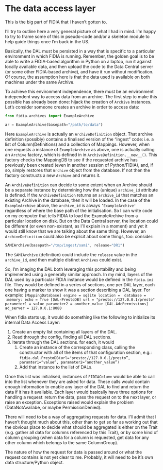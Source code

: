 
The data access layer
=====================

This is the big part of FIDIA that I haven’t gotten to.

I’ll try to outline here a very general picture of what I had in mind. I’m happy to try to frame some of this in pseudo-code and/or a skeleton module to help guide things once I’m back in the US.

Basically, the DAL must be persisted in a way that is specific to a particular environment in which FIDIA is running. Remember, the golden goal is to be able to write a FIDIA-based algorithm in Python on a laptop, run it against locally available data, and then upload the code to the Data Central server (or some other FIDIA-based archive), and have it run without modification. Of course, the assumption here is that the data used is available on both machines under the same Archive.

To achieve this environment independence, there must be an environment independent way to access data from an archive. The first step to make this possible has already been done: hijack the creation of `Archive` instances. Let’s consider someone creates an archive in order to access data:
```python
from fidia.archives import ExampleArchive

ar = ExampleArchive(basepath="/path/to/data")
```

Here `ExampleArchive` is actually an `ArchiveDefinition` object. That archive definition (possibly) contains a finalised version of the “ingest” code: i.e. a list of Column(Definitions) and a collection of Mappings. However, when one requests a instance of `ExampleArchive` as above, one is actually calling an `Archive` factory, which is defined in in `ArchiveDefinition.__new__()`.  This factory checks the MappingDB to see if the requested archive has previously been created (even in another session of Python/FIDIA), and, if so, simply restores that `Archive` object from the database. If not then the factory constructs a new `Archive` and returns it.

An `ArchiveDefinition` can decide to some extent when an Archive should be a separate instance by determining how the (unique) `archive_id` attribute is defined. If the `ArchiveDefinition` returns an `archive_id` that matches an existing Archive in the database, then it will be loaded. In the case of the `ExampleArchive` above, the `archive_id` is always `’ExampleArchive'` regardless of where the base path of the initialisation. So I can write code on my computer that tells FIDIA to load the ExampleArchive from a particular location on disk. But on the Data Central server, the location could be different (or even non-existant, as I’ll explain in a moment) and yet it would still know that we are talking about the same thing. However, an `ArchiveDefinition` could also be explicit about some things, too: consider:

```python
SAMIArchive(basepath="/tmp/ingest/sami", release="DR1")
```

The `SAMIArchive` (definition) could include the `release` value in the `archive_id`,  and then multiple distinct  `Archives` could exist.

So, I’m imaging the DAL both leveraging this portability and being implemented using a generally similar approach. In my mind, layers of the DAL used by a particular FIDIA instance would be defined in the `fidia.ini` file.  They would be defined in a series of sections, one per DAL layer, each one having a marker to show it was a section describing a DAL layer. For example:
``
[MappingDatabase]
engine = sqlite
location = 
database = :memory:
echo = True
[DAL-PrestoDB]
url = "presto://127.0.0.1/presto"
parameter1 = value
parameter2 = another_value
[DAL-AdcPermissions]
ad_server = 127.0.0.1:8080
``

When fidia starts up, it would do something like the following to initialize its internal Data Access Layer:
1. Create an empty list containing all layers of the DAL.
2. Read through the config, finding all DAL sections.
3. Iterate through the DAL sections. for each, it would
	1. Create an instance of the corresponding class, calling the constructor with all of the items of that configuration section, e.g.:
	`fidia.dal.PrestoDB(url="presto://127.0.0.1/presto”, paramter1=“value”, parameter2=“another_value”)`
	2. Add that instance to the list of DALs.

Once this list was initialised, instances of `FIDIAColumn` would be able to call into the list whenever they are asked for data. These calls would contain enough information to enable any layer of the DAL to find and return the data if it has it available. Each layer would basically have three options for handling a request: return the data, pass the request on to the next layer,  or raise an exception. Exceptions raised would explain the problem (DataNotAvailabe, or maybe PermissionDenied). 

There will need to be a way of aggregating requests for data. I’ll admit that I haven’t thought much about this, other than to get so far as working out that the obvious place to decide what should be aggregated is either on the Trait (e.g. gather all data for columns referenced by this Trait), or by some kind of column grouping (when data for a column is requested, get data for any other column which belongs to the same ColumnGroup).

The nature of how the request for data is passed around or what the request contains is not yet clear to me. Probably, it will need to be it’s own data structure/Python object.

